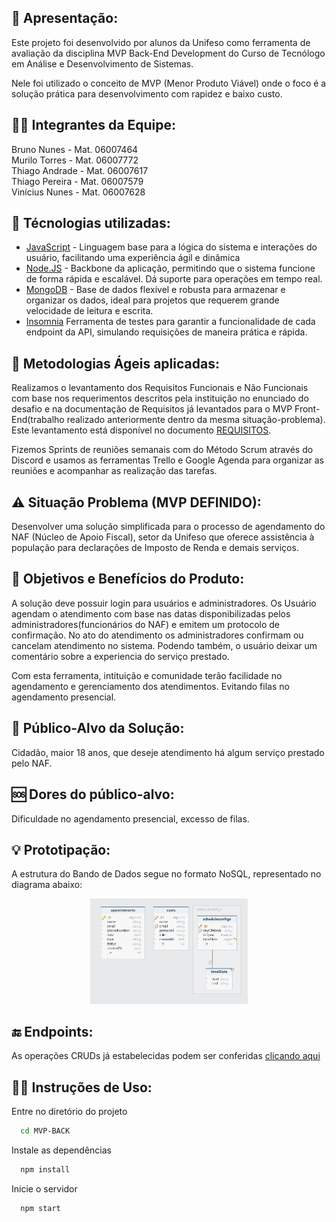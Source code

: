 ## 📑 Apresentação:
Este projeto foi desenvolvido por alunos da Unifeso como ferramenta de avaliação da disciplina MVP Back-End Development do Curso de Tecnólogo em Análise e Desenvolvimento de Sistemas.

Nele foi utilizado o conceito de MVP (Menor Produto Viável) onde o foco é a solução prática para desenvolvimento com rapidez e baixo custo. 


## 👨‍💻 Integrantes da Equipe:
  Bruno Nunes      -   Mat. 06007464 <br>
  Murilo Torres    -   Mat. 06007772 <br>
  Thiago Andrade   -   Mat. 06007617 <br>
  Thiago Pereira   -   Mat. 06007579 <br>
  Vinícius Nunes   -   Mat. 06007628 <br>

## 🤖 Técnologias utilizadas:
* [JavaScript](https://developer.mozilla.org/pt-BR/docs/Web/JavaScript) - Linguagem base para a lógica do sistema e interações do usuário, facilitando uma experiência ágil e dinâmica
* [Node.JS](https://nodejs.org/pt) - Backbone da aplicação, permitindo que o sistema funcione de forma rápida e escalável. Dá suporte para operações em tempo real.
* [MongoDB](https://www.mongodb.com/pt-br) - Base de dados flexível e robusta para armazenar e organizar os dados, ideal para projetos que requerem grande velocidade de leitura e escrita.
* [Insomnia](https://insomnia.rest/download) Ferramenta de testes para garantir a funcionalidade de cada endpoint da API, simulando requisições de maneira prática e rápida.


## 🚀 Metodologias Ágeis aplicadas:
    
  Realizamos o levantamento dos Requisitos Funcionais e Não Funcionais com base nos requerimentos descritos pela instituição no enunciado do desafio e na documentação de Requisitos já levantados para o MVP Front-End(trabalho realizado anteriormente dentro da mesma situação-problema). Este levantamento está disponível no documento [REQUISITOS](docs/REQUISITOS.xlsx).

  Fizemos Sprints de reuniões semanais com do Método Scrum através do Discord e usamos as ferramentas Trello e Google Agenda para organizar as reuniões e acompanhar as realização das tarefas.
    
## ⚠️ Situação Problema (MVP DEFINIDO):
  Desenvolver uma solução simplificada para o processo de agendamento do NAF (Núcleo de Apoio Fiscal), setor da Unifeso que oferece assistência à população para declarações de Imposto de Renda e demais serviços.


## 🎯 Objetivos e Benefícios do Produto:

  A solução deve possuir login para usuários e administradores. Os Usuário agendam o atendimento com base nas datas disponibilizadas pelos administradores(funcionários do NAF) e emitem um protocolo de confirmação. No ato do atendimento os administradores confirmam ou cancelam atendimento no sistema. Podendo também, o usuário deixar um comentário sobre a experiencia do serviço prestado.

  Com esta ferramenta, intituição e comunidade terão facilidade no agendamento e gerenciamento dos atendimentos. Evitando filas no agendamento presencial.

## 👥 Público-Alvo da Solução:

  Cidadão, maior 18 anos, que deseje atendimento há algum serviço prestado pelo NAF.

## 🆘 Dores do público-alvo:
  Dificuldade no agendamento presencial, excesso de filas.


## 💡 Prototipação:
A estrutura do Bando de Dados segue no formato NoSQL, representado no diagrama abaixo:
<p align="center">
  <img alt="Tabelas do Banco de Dados" src="./docs/tabelas_bd.png" width="50%">
</p>

## 🔚 Endpoints:
  As operações CRUDs já estabelecidas podem ser conferidas [clicando aqui](https://documenter.getpostman.com/view/39755506/2sAY55be8V)

## 👨‍🏫 Instruções de Uso:

Entre no diretório do projeto

```bash
  cd MVP-BACK
```

Instale as dependências

```bash
  npm install
```

Inicie o servidor

```bash
  npm start
```
